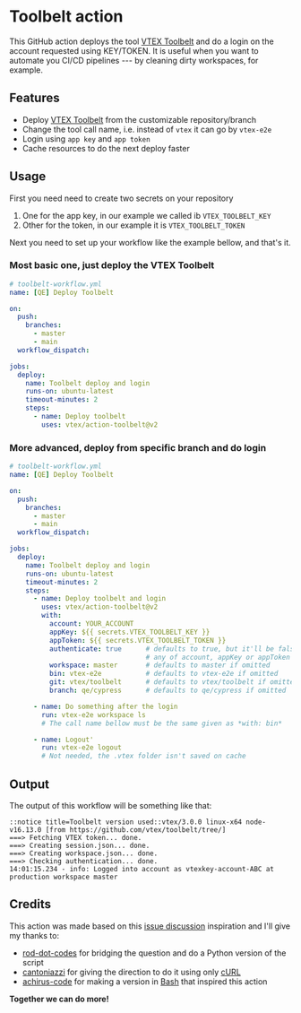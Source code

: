 # Toolbelt action

This GitHub action deploys the tool [VTEX Toolbelt](https://github.com/vtex/toolbelt) and do a login on the account requested using KEY/TOKEN.
It is useful when you want to automate you CI/CD pipelines --- by cleaning dirty workspaces, for example.

## Features

* Deploy [VTEX Toolbelt](https://github.com/vtex/toolbelt) from the customizable repository/branch
* Change the tool call name, i.e. instead of `vtex` it can go by `vtex-e2e`
* Login using `app key` and `app token`
* Cache resources to do the next deploy faster

## Usage

First you need need to create two secrets on your repository

1. One for the app key, in our example we called ib `VTEX_TOOLBELT_KEY`
2. Other for the token, in our example it is `VTEX_TOOLBELT_TOKEN`

Next you need to set up your workflow like the example bellow, and that's it.

### Most basic one, just deploy the VTEX Toolbelt

```yml
# toolbelt-workflow.yml
name: [QE] Deploy Toolbelt

on:
  push:
    branches:
      - master
      - main
  workflow_dispatch:

jobs:
  deploy:
    name: Toolbelt deploy and login
    runs-on: ubuntu-latest
    timeout-minutes: 2
    steps:
      - name: Deploy toolbelt
        uses: vtex/action-toolbelt@v2
```          

### More advanced, deploy from specific branch and do login

```yml
# toolbelt-workflow.yml
name: [QE] Deploy Toolbelt

on:
  push:
    branches:
      - master
      - main
  workflow_dispatch:

jobs:
  deploy:
    name: Toolbelt deploy and login
    runs-on: ubuntu-latest
    timeout-minutes: 2
    steps:
      - name: Deploy toolbelt and login
        uses: vtex/action-toolbelt@v2
        with:
          account: YOUR_ACCOUNT
          appKey: ${{ secrets.VTEX_TOOLBELT_KEY }}
          appToken: ${{ secrets.VTEX_TOOLBELT_TOKEN }}
          authenticate: true      # defaults to true, but it'll be false if
                                  # any of account, appKey or appToken is missing
          workspace: master       # defaults to master if omitted
          bin: vtex-e2e           # defaults to vtex-e2e if omitted 
          git: vtex/toolbelt      # defaults to vtex/toolbelt if omitted
          branch: qe/cypress      # defaults to qe/cypress if omitted

      - name: Do something after the login
        run: vtex-e2e workspace ls
        # The call name bellow must be the same given as *with: bin*

      - name: Logout'
        run: vtex-e2e logout
        # Not needed, the .vtex folder isn't saved on cache
```

## Output

The output of this workflow will be something like that:

```text
::notice title=Toolbelt version used::vtex/3.0.0 linux-x64 node-v16.13.0 [from https://github.com/vtex/toolbelt/tree/]
===> Fetching VTEX token... done.
===> Creating session.json... done.
===> Creating workspace.json... done.
===> Checking authentication... done.
14:01:15.234 - info: Logged into account as vtexkey-account-ABC at production workspace master
```

## Credits
This action was made based on this [issue discussion](https://github.com/vtex/toolbelt/issues/1162) inspiration and I'll give my thanks to:
* [rod-dot-codes](https://github.com/rod-dot-codes) for bridging the question and do a Python version of the script
* [cantoniazzi](https://github.com/cantoniazzi) for giving the direction to do it using only [cURL](https://curl.se/)
* [achirus-code](https://github.com/achirus-code) for making a version in [Bash](https://www.gnu.org/software/bash/) that inspired this action

**Together we can do more!**
